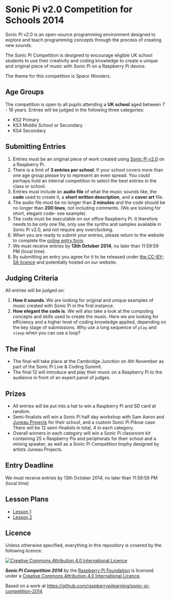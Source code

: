 # Sonic Pi v2.0 Competition for Schools 2014

Sonic Pi v2.0 is an open-source programming environment designed to explore and teach programming concepts through the process of creating new sounds. 

The Sonic Pi Competition is designed to encourage eligible UK school students to use their creativity and coding knowledge to create a unique and original piece of music with Sonic Pi on a Raspberry Pi device. 

The theme for this competition is *Space Wonders*.

## Age Groups

The competition is open to all pupils attending a **UK school** aged between 7 - 16 years. Entries will be judged in the following three categories:

- KS2 Primary
- KS3 Middle School or Secondary
- KS4 Secondary 

## Submitting Entries

1. Entries must be an original piece of work created using [Sonic Pi v2.0](https://github.com/samaaron/sonic-pi) on a Raspberry Pi.
1. There is a limit of **3 entries per school**. If your school covers more than one age group please try to represent an even spread. You could perhaps hold an internal competition to select the best entries in the class or school.
1. Entries must include an **audio file** of what the music sounds like, the **code** used to create it, a **short written description**, and a **cover art** file.
1. The audio file must be no longer than **2 minutes** and the code should be no longer than **200 lines**, not including comments. (We are looking for short, elegant code- see example).
1. The code must be executable on our office Raspberry Pi. It therefore needs to be only one file, only use the synths and samples available in Sonic Pi v2.0, and not require any overclocking.
1. When you are ready to submit your entries, please return to the website to complete the [online entry form](). 
1. We must receive entries by **13th October 2014**, no later than 11:59:59 PM (local time).
1. By submitting an entry you agree for it to be released under [the CC-BY-SA licence](https://creativecommons.org/licenses/by-sa/4.0/) and potentially hosted on our website. 

## Judging Criteria

All entries will be judged on:

1. **How it sounds**. We are looking for original and unique examples of music created with Sonic Pi in the first instance.
1. **How elegant the code is**. We will also take a look at the computing concepts and skills used to create the music. Here we are looking for efficiency and a higher level of coding knowledge applied, depending on the key stage of submissions. Why use a long sequence of `play` and `sleep` when you can use a loop? 

## The Final

- The final will take place at the Cambridge Junction on 4th November as part of the Sonic Pi Live & Coding Summit.
- The final 12 will introduce and play their music on a Raspberry Pi to the audience in front of an expert panel of judges.

## Prizes

- All entries will be put into a hat to win a Raspberry Pi and SD card at random.
- Semi-finalists will win a Sonic Pi half day workshop with Sam Aaron and [Juneau Projects](http://www.juneauprojects.co.uk/) for their school, and a custom Sonic Pi Pibow case. There will be 12 semi-finalists in total, 4 in each category.
- Overall winners in each category will win a Sonic Pi classroom kit containing 25 x Raspberry Pis and peripherals for their school and a minirig speaker, as well as a Sonic Pi Competition trophy designed by artists Juneau Projects. 


## Entry Deadline

We must receive entries by 13th October 2014, no later than 11:59:59 PM (local time)

## Lesson Plans

- [Lesson 1](lesson-1.md)
- [Lesson 2](lesson-2.md)


## Licence

Unless otherwise specified, everything in this repository is covered by the following licence:

[![Creative Commons Attribution 4.0 International Licence](http://i.creativecommons.org/l/by-sa/4.0/88x31.png)](http://creativecommons.org/licenses/by-sa/4.0/)

***Sonic Pi Competition 2014*** by the [Raspberry Pi Foundation](http://www.raspberrypi.org) is licensed under a [Creative Commons Attribution 4.0 International Licence](http://creativecommons.org/licenses/by-sa/4.0/).

Based on a work at https://github.com/raspberrypilearning/sonic-pi-competition-2014
